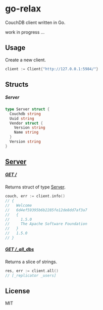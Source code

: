 
# go-relax

CouchDB client written in Go.

work in progress ...

## Usage

Create a new client.

```go
client := Client{"http://127.0.0.1:5984/"}
```

## Structs

##### Server

```go
type Server struct {
  Couchdb string
  Uuid string
  Vendor struct {
    Version string
    Name string
  }
  Version string
}
```

## [Server](http://docs.couchdb.org/en/latest/api/server/index.html)

##### [GET /](http://docs.couchdb.org/en/latest/api/server/common.html#get--)

Returns struct of type [Server](#server).

```go
couch, err := client.info()
// {
//   Welcome
//   6d4ef59395b6b2285fe12de8dd7af3a7
//   {
//     1.5.0
//     The Apache Software Foundation
//   }
//   1.5.0
// }
```

##### [GET /_all_dbs](http://docs.couchdb.org/en/latest/api/server/common.html#all-dbs)

Returns a slice of strings.

```go
res, err := client.all()
// [_replicator _users]
```

## License

MIT
